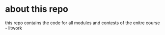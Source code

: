 # about this repo
this repo contains the code for all modules and contests of the enitre course - litwork